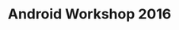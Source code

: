 ---
layout: sessionTemplate

id     : 1
title: 'Android Workshop 2016'

linkName:  A Brief Description
linkDesc: 'Android Workshop 2016'
# give embedded youtube link here ( ones that must contain 'embed' keyword )
youtubeLink: "https://www.youtube.com/embed/videoseries?list=PLt5hb078LstBuzeHEmh-jZai7HhHCxgMc"
guests  :
    - name: Md Saidul Hoque Anik
      position  : Faculty, Dept of CSE, United International University
      link: https://www.linkedin.com/in/onixhoque/
# hosts:
#   - name: Shashata Sawmya
#     link: https://www.linkedin.com/in/shashata-sawmya/
#   - name: Mahmud Mushfique
#     link: https://www.linkedin.com/in/khandaker-mushfiqur-rahman-4a0593130/
# writers:
#   - name: Mahdee Mushfique Kamal
#     link: https://www.linkedin.com/in/mmkdhrubo/
---